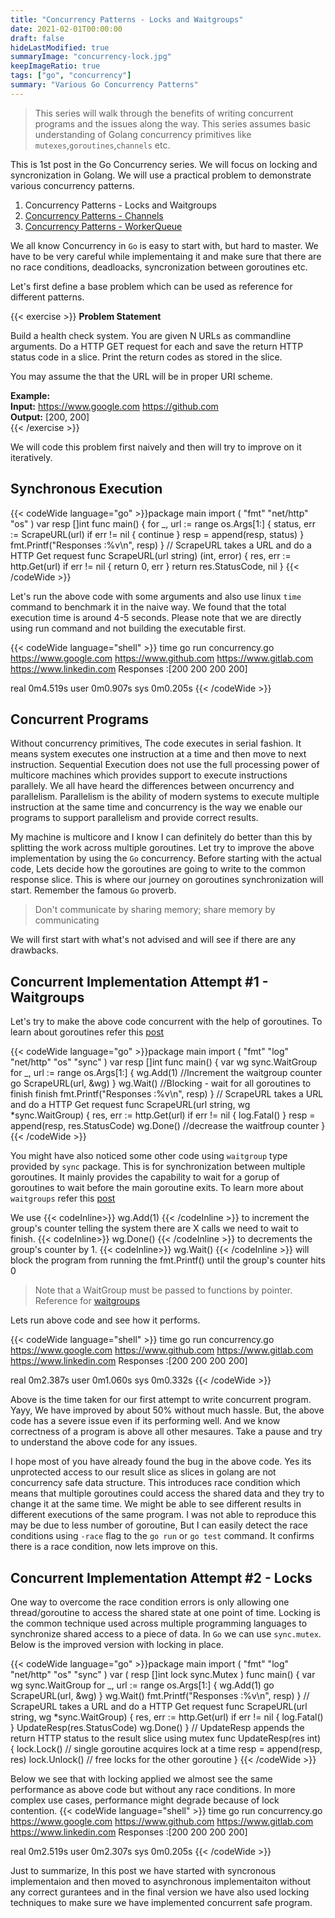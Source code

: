 ```yaml
---
title: "Concurrency Patterns - Locks and Waitgroups"
date: 2021-02-01T00:00:00
draft: false
hideLastModified: true
summaryImage: "concurrency-lock.jpg" 
keepImageRatio: true
tags: ["go", "concurrency"]
summary: "Various Go Concurrency Patterns"
---
```

> This series will walk through the benefits of writing concurrent programs and the issues along the way. This series assumes basic understanding of Golang concurrency primitives like `mutexes`,`goroutines`,`channels` etc.

This is 1st post in the Go Concurrency series. We will focus on locking and syncronization in Golang. We will use a practical problem to demonstrate various concurrency patterns.

1. Concurrency Patterns - Locks and Waitgroups
2. [Concurrency Patterns - Channels](/posts/go-concurrency/channels/)
3. [Concurrency Patterns - WorkerQueue](/posts/go-concurrency/workerqueue/)

We all know Concurrency in `Go` is easy to start with, but hard to master. We have to be very careful while implementaing it and make sure that there are no race conditions, deadloacks, syncronization between goroutines etc.

Let's first define a base problem which can be used as reference for different patterns. 

{{< exercise >}}
**Problem Statement**

Build a health check system. You are given N URLs as commandline arguments. Do a HTTP GET request for each and save the return HTTP status code in a slice. Print the return codes as stored in the slice. 

You may assume the that the URL will be in proper URI scheme.

**Example:**<br>
**Input:** https://www.google.com https://github.com<br>
**Output:** [200, 200]<br>
{{< /exercise >}}

We will code this problem first naively and then will try to improve on it iteratively.

## Synchronous Execution
{{< codeWide language="go" >}}package main
import (
	"fmt"
	"net/http"
	"os"
)
var resp []int
func main() {
	for _, url := range os.Args[1:] {
		status, err := ScrapeURL(url)
		if err != nil {
			continue
		}
		resp = append(resp, status)
	}
	fmt.Printf("Responses :%v\n", resp)
}
// ScrapeURL takes a URL and do a HTTP Get request
func ScrapeURL(url string) (int, error) {
	res, err := http.Get(url)
	if err != nil {
		return 0, err
	}
	return res.StatusCode, nil
}
{{< /codeWide >}}

Let's run the above code with some arguments and also use linux `time` command to benchmark it in the naive way. We found that the total execution time is around 4-5 seconds. Please note that we are directly using run command and not building the executable first.

{{< codeWide language="shell" >}}
time go run concurrency.go https://www.google.com https://www.github.com https://www.gitlab.com https://www.linkedin.com
Responses :[200 200 200 200]

real    0m4.519s
user    0m0.907s
sys     0m0.205s
{{< /codeWide >}}

## Concurrent Programs
Without concurrency primitives, The code executes in serial fashion. It means system executes one instruction at a time and then move to next instruction. Sequential Execution does not use the full processing power of multicore machines which provides support to execute instructions parallely. We all have heard the differences between oncurrency and parallelism. Parallelism is the ability of modern systems to execute multiple instruction at the same time and concurrency is the way we enable our programs to support parallelism and provide correct results.

My machine is multicore and I know I can definitely do better than this by splitting the work across multiple goroutines. Let try to improve the above implementation by using the `Go` concurrency. Before starting with the actual code, Lets decide how the goroutines are going to write to the common response slice. This is where our journey on goroutines synchronization will start. Remember the famous `Go` proverb.
> Don't communicate by sharing memory; share memory by communicating

We will first start with what's not advised and will see if there are any drawbacks. 

## Concurrent Implementation Attempt #1 - Waitgroups
Let's try to make the above code concurrent with the help of goroutines. To learn about goroutines refer this [post](/posts/goroutines)

{{< codeWide language="go" >}}package main
import (
	"fmt"
	"log"
	"net/http"
	"os"
	"sync"
)
var resp []int
func main() {
	var wg sync.WaitGroup
	for _, url := range os.Args[1:] {
		wg.Add(1) //Increment the waitgroup counter
		go ScrapeURL(url, &wg)
	}
	wg.Wait() //Blocking - wait for all goroutines to finish finish
	fmt.Printf("Responses :%v\n", resp)
}
// ScrapeURL takes a URL and do a HTTP Get request
func ScrapeURL(url string, wg *sync.WaitGroup) {
	res, err := http.Get(url)
	if err != nil {
		log.Fatal()
	}
    resp = append(resp, res.StatusCode)
	wg.Done() //decrease the waitfroup counter
}
{{< /codeWide >}}

You might have also noticed some other code using `waitgroup` type provided by `sync` package. This is for synchronization between multiple goroutines. It mainly provides the capability to wait for a gorup of goroutines to wait before the main goroutine exits. To learn more about `waitgroups` refer this [post](/posts/waitgroups)

We use {{< codeInline>}} wg.Add(1) {{< /codeInline >}} to increment the group's counter telling the system there are X calls we need to wait to finish. {{< codeInline>}} wg.Done()  {{< /codeInline >}} to decrements the group's counter by 1. {{< codeInline>}} wg.Wait()  {{< /codeInline >}} will block the program from running the fmt.Printf() until the group's counter hits 0

> Note that a WaitGroup must be passed to functions by pointer. Reference for [waitgroups](https://golang.org/pkg/sync/#WaitGroup)

Lets run above code and see how it performs.

{{< codeWide language="shell" >}}
time go run concurrency.go https://www.google.com https://www.github.com https://www.gitlab.com https://www.linkedin.com
Responses :[200 200 200 200]

real    0m2.387s
user    0m1.060s
sys     0m0.332s
{{< /codeWide >}}

Above is the time taken for our first attempt to write concurrent program. Yayy, We have improved by about 50% without much hassle. But, the above code has a severe issue even if its performing well. And we know correctness of a program is above all other mesaures. Take a pause and try to understand the above code for any issues.


I hope most of you have already found the bug in the above code. Yes its unprotected access to our result slice as slices in golang are not concurrency safe data structure. This introduces race condition which means that multiple goroutines could access the shared data and they try to change it at the same time. We might be able to see different results in different executions of the same program. I was not able to reproduce this may be due to less number of goroutine, But I can easily detect the race conditions using `-race` flag to the `go run` or `go test` command. It confirms there is a race condition, now lets improve on this.

## Concurrent Implementation Attempt #2 - Locks
One way to overcome the race condition errors is only allowing one thread/goroutine to access the shared state at one point of time. Locking is the common technique used across multiple programming languages to synchronize shared access to a piece of data. In `Go` we can use `sync.mutex`. Below is the improved version with locking in place.

{{< codeWide language="go" >}}package main
import (
	"fmt"
	"log"
	"net/http"
	"os"
	"sync"
)
var (
	resp []int
	lock sync.Mutex
)
func main() {
	var wg sync.WaitGroup
	for _, url := range os.Args[1:] {
		wg.Add(1)
		go ScrapeURL(url, &wg)
	}
	wg.Wait()
	fmt.Printf("Responses :%v\n", resp)
}
// ScrapeURL takes a URL and do a HTTP Get request
func ScrapeURL(url string, wg *sync.WaitGroup) {
	res, err := http.Get(url)
	if err != nil {
		log.Fatal()
	}
	UpdateResp(res.StatusCode)
	wg.Done()
}
// UpdateResp appends the return HTTP status to the result slice using mutex
func UpdateResp(res int) {
	lock.Lock()  // single goroutine acquires lock at a time
	resp = append(resp, res)
	lock.Unlock() // free locks for the other goroutine
}
{{< /codeWide >}}

Below we see that with locking applied we almost see the same performance as above code but without any race conditions. In more complex use cases, performance might degrade because of lock contention.
{{< codeWide language="shell" >}}
time go run concurrency.go https://www.google.com https://www.github.com https://www.gitlab.com https://www.linkedin.com
Responses :[200 200 200 200]

real    0m2.519s
user    0m2.307s
sys     0m0.205s
{{< /codeWide >}}

Just to summarize, In this post we have started with syncronous implementaion and then moved to asynchronous implementaiton without any correct gurantees and in the final version we have also used locking techniques to make sure we have implemented concurrent safe program.